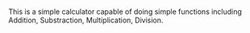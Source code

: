 
This is a simple calculator capable of doing simple functions including Addition, Substraction, Multiplication, Division.

